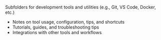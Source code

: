 Subfolders for development tools and utilities (e.g., Git, VS Code, Docker, etc.)

- Notes on tool usage, configuration, tips, and shortcuts
- Tutorials, guides, and troubleshooting tips
- Integrations with other tools and workflows